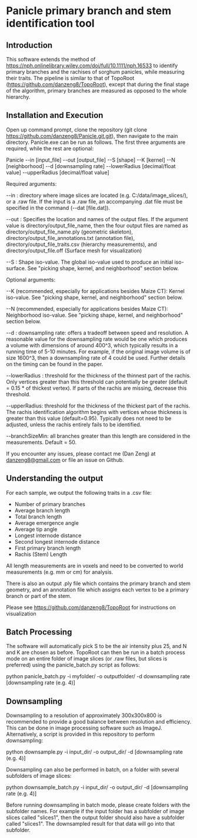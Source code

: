 # Panicle primary branch and stem identification tool
## Introduction

This software extends the method of https://nph.onlinelibrary.wiley.com/doi/full/10.1111/nph.16533 to identify primary branches and the rachises of sorghum panicles, while measuring their traits. The pipeline is similar to that of TopoRoot (https://github.com/danzeng8/TopoRoot), except that during the final stage of the algorithm, primary branches are measured as opposed to the whole hierarchy.

## Installation and Execution

Open up command prompt, clone the repository (git clone https://github.com/danzeng8/Panicle.git.git), then navigate to the main directory. Panicle.exe can be run as follows. The first three arguments are required, while the rest are optional:

Panicle --in [input_file] --out [output_file] --S [shape] --K [kernel] --N [neighborhood] --d [downsampling rate] --lowerRadius [decimal/float value] --upperRadius [decimal/float value]

Required arguments: 

--in : directory where image slices are located (e.g. C:/data/image_slices/), or a .raw file. If the input is a .raw file, an accompanying .dat file must be specified in the command (--dat [file.dat]).

--out  : Specifies the location and names of the output files. If the argument value is directory/output_file_name, then the four output files are named as directory/output_file_name.ply (geometric skeleton), directory/output_file_annotations.txt (annotation file), directory/output_file_traits.csv (hierarchy measurements), and directory/output_file.off (Surface mesh for visualization)

--S : Shape iso-value. The global iso-value used to produce an initial iso-surface. See "picking shape, kernel, and neighborhood" section below. 

Optional arguments:

--K (recommended, especially for applications besides Maize CT): Kernel iso-value. See "picking shape, kernel, and neighborhood" section below. 

--N (recommended, especially for applications besides Maize CT): Neighborhood iso-value. See "picking shape, kernel, and neighborhood" section below. 

--d : downsampling rate: offers a tradeoff between speed and resolution. A reasonable value for the downsampling rate would be one which produces a volume with dimensions of around 400^3, which typically results in a running time of 5-10 minutes. For example, if the original image volume is of size 1600^3, then a downsampling rate of 4 could be used. Further details on the timing can be found in the paper. 

--lowerRadius : threshold for the thickness of the thinnest part of the rachis. Only vertices greater than this threshold can potentially be greater (default = 0.15 * of thickest vertex). If parts of the rachis are missing, decrease this threshold.

--upperRadius: threshold for the thickness of the thickest part of the rachis. The rachis identification algorithm begins with vertices whose thickness is greater than this value (default=0.95). Typically does not need to be adjusted, unless the rachis entirely fails to be identified.

--branchSizeMin: all branches greater than this length are considered in the measurements. Default = 50.

If you encounter any issues, please contact me (Dan Zeng) at danzeng8@gmail.com or file an issue on Github. 
 

## Understanding the output

For each sample, we output the following traits in a .csv file:

* Number of primary branches
* Average branch length
* Total branch length
* Average emergence angle
* Average tip angle
* Longest internode distance
* Second longest internode distance
* First primary branch length
* Rachis (Stem) Length

All length measurements are in voxels and need to be converted to world measurements (e.g. mm or cm) for analysis.

There is also an output .ply file which contains the primary branch and stem geometry, and an annotation file which assigns each vertex to be a primary branch or part of the stem.

Please see https://github.com/danzeng8/TopoRoot for instructions on visualization

## Batch Processing

The software will automatically pick S to be the air intensity plus 25, and N and K are chosen as before. TopoRoot can then be run in a batch process mode on an entire folder of image slices (or .raw files, but slices is preferred) using the panicle_batch.py script as follows:

python panicle_batch.py -i myfolder/ -o outputfolder/ -d downsampling rate [downsampling rate (e.g. 4)]

## Downsampling

Downsampling to a resolution of approximately 300x300x800 is recommended to provide a good balance between resolution and efficiency. This can be done in image processing software such as ImageJ. Alternatively, a script is provided in this repository to perform downsampling:

python downsample.py -i input_dir/ -o output_dir/ -d [downsampling rate (e.g. 4)]

Downsampling can also be performed in batch, on a folder with several subfolders of image slices:

python downsample_batch.py -i input_dir/ -o output_dir/ -d [downsampling rate (e.g. 4)]

Before running downsampling in batch mode, please create folders with the subfolder names. For example if the input folder has a subfolder of image slices called "slices1", then the output folder should also have a subfolder called "slices1". The downsampled result for that data will go into that subfolder.
